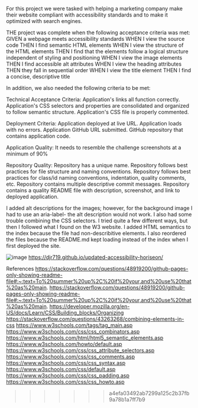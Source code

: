 For this project we were tasked with helping a marketing company make their website compliant with accessibility standards and to make it optimized with search engines. 

THE project was complete when the following acceptance criteria was met:
GIVEN a webpage meets accessibility standards
WHEN I view the source code
THEN I find semantic HTML elements
WHEN I view the structure of the HTML elements
THEN I find that the elements follow a logical structure independent of styling and positioning
WHEN I view the image elements
THEN I find accessible alt attributes
WHEN I view the heading attributes
THEN they fall in sequential order
WHEN I view the title element
THEN I find a concise, descriptive title

In addition, we also needed the following criteria to be met:

Technical Acceptance Criteria:
Application's links all function correctly.
Application's CSS selectors and properties are consolidated and organized to follow semantic structure.
Application's CSS file is properly commented.

Deployment Criteria:
Application deployed at live URL.
Application loads with no errors.
Application GitHub URL submitted.
GitHub repository that contains application code.

Application Quality:
It needs to resemble the challenge screenshots at a minimum of 90%

Repository Quality: 
Repository has a unique name.
Repository follows best practices for file structure and naming conventions.
Repository follows best practices for class/id naming conventions, indentation, quality comments, etc.
Repository contains multiple descriptive commit messages.
Repository contains a quality README file with description, screenshot, and link to deployed application.

I added alt descriptions for the images; however, for the background image I had to use an aria-label- the alt description would not work. I also had some trouble combining the CSS selectors. I tried quite a few different ways, but then I followed what I found on the W3 website. I added HTML semantics to the index because the file had non-describitive elements. I also reordered the files because the README.md kept loading instead of the index when I first deployed the site. 

![image](https://user-images.githubusercontent.com/125601940/221661808-1cb212e9-f663-4243-8983-e197a6cac3e4.png)
https://djr719.github.io/updated-accessibility-horiseon/

References
https://stackoverflow.com/questions/48919200/github-pages-only-showing-readme-file#:~:text=To%20summer%20up%2C%20if%20your,and%20use%20that%20as%20main.
https://stackoverflow.com/questions/48919200/github-pages-only-showing-readme-file#:~:text=To%20summer%20up%2C%20if%20your,and%20use%20that%20as%20main.
https://developer.mozilla.org/en-US/docs/Learn/CSS/Building_blocks/Organizing
https://stackoverflow.com/questions/43263268/combining-elements-in-css
https://www.w3schools.com/tags/tag_main.asp
https://www.w3schools.com/css/css_combinators.asp
https://www.w3schools.com/html/html5_semantic_elements.asp
https://www.w3schools.com/howto/default.asp
https://www.w3schools.com/css/css_attribute_selectors.asp
https://www.w3schools.com/css/css_comments.asp
https://www.w3schools.com/css/css_syntax.asp
https://www.w3schools.com/css/default.asp
https://www.w3schools.com/css/css_padding.asp
https://www.w3schools.com/css/css_howto.asp
>>>>>>> a4efa03492ab7299a125c2b37fb9a78b1a7ff7b9
